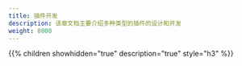 ```yaml
---
title: 插件开发
description: 该章文档主要介绍多种类型的插件的设计和开发
weight: 8000
---
```


{{% children showhidden="true" description="true" style="h3"  %}}